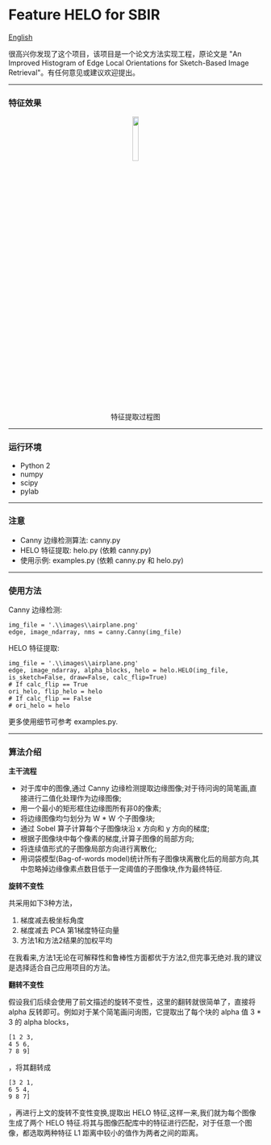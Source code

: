 # Feature HELO for SBIR

[English](https://github.com/KangCai/An-Improved-Histogram-of-Edge-Local-Orientations-for-Sketch-Based-Image-Retrieval/blob/master/README.md)

很高兴你发现了这个项目，该项目是一个论文方法实现工程，原论文是 "An Improved Histogram of Edge Local Orientations for 
Sketch-Based Image Retrieval"。有任何意见或建议欢迎提出。

---

### 特征效果

<center>
<img src="https://kangcai.github.io/img/in-post/post-ml/word_statistic.png" width=15%/>
</center>
<center>特征提取过程图</center>

---

### 运行环境

* Python 2
* numpy
* scipy
* pylab

---

### 注意

* Canny 边缘检测算法: canny.py
* HELO 特征提取: helo.py (依赖 canny.py)
* 使用示例: examples.py (依赖 canny.py 和 helo.py)

---

### 使用方法

Canny 边缘检测:

```buildoutcfg
img_file = '.\\images\\airplane.png'
edge, image_ndarray, nms = canny.Canny(img_file)
```

HELO 特征提取:

```buildoutcfg
img_file = '.\\images\\airplane.png'
edge, image_ndarray, alpha_blocks, helo = helo.HELO(img_file, is_sketch=False, draw=False, calc_flip=True)
# If calc_flip == True
ori_helo, flip_helo = helo
# If calc_flip == False
# ori_helo = helo
```

更多使用细节可参考 examples.py.

---

### 算法介绍

**主干流程**

* 对于库中的图像,通过 Canny 边缘检测提取边缘图像;对于待问询的简笔画,直接进行二值化处理作为边缘图像;
* 用一个最小的矩形框住边缘图所有非0的像素;
* 将边缘图像均匀划分为 W * W 个子图像块;
* 通过 Sobel 算子计算每个子图像块沿 x 方向和 y 方向的梯度;
* 根据子图像块中每个像素的梯度,计算子图像的局部方向;
* 将连续值形式的子图像局部方向进行离散化;
* 用词袋模型(Bag-of-words model)统计所有子图像块离散化后的局部方向,其中忽略掉边缘像素点数目低于一定阈值的子图像块,作为最终特征.

**旋转不变性**

共采用如下3种方法，

1. 梯度减去极坐标角度
2. 梯度减去 PCA 第1梯度特征向量
3. 方法1和方法2结果的加权平均

在我看来,方法1无论在可解释性和鲁棒性方面都优于方法2,但完事无绝对.我的建议是选择适合自己应用项目的方法。

**翻转不变性**

假设我们后续会使用了前文描述的旋转不变性，这里的翻转就很简单了，直接将 alpha 反转即可。例如对于某个简笔画问询图，它提取出了每个块的 alpha 值
 3 * 3 的 alpha blocks，

```buildoutcfg
[1 2 3,
4 5 6,
7 8 9]
```

，将其翻转成

```buildoutcfg
[3 2 1,
6 5 4,
9 8 7]
```

，再进行上文的旋转不变性变换,提取出 HELO 特征,这样一来,我们就为每个图像生成了两个 HELO 特征.将其与图像匹配库中的特征进行匹配，对于任意一个图像，都选取两种特征 L1 距离中较小的值作为两者之间的距离。
